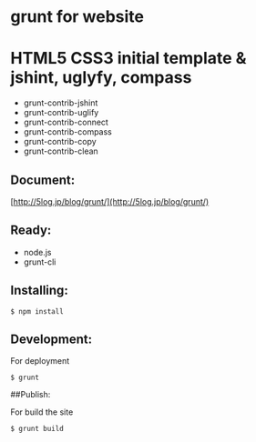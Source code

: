 # grunt for website

HTML5 CSS3 initial template & jshint, uglyfy, compass
=============

* grunt-contrib-jshint
* grunt-contrib-uglify
* grunt-contrib-connect
* grunt-contrib-compass
* grunt-contrib-copy
* grunt-contrib-clean

## Document:

[http://5log.jp/blog/grunt/](http://5log.jp/blog/grunt/)

## Ready:
* node.js
* grunt-cli

## Installing:

	$ npm install
	
## Development:

For deployment

	$ grunt

##Publish:

For build the site

	$ grunt build
